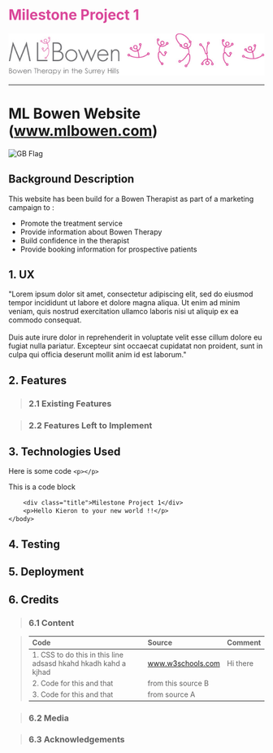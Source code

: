 #  <span style="color:#da4699"> Milestone Project 1 </span>

[![ML Bowen Logo](images/MLBowenandstickmen7.jpg "ML Bowen Website Link")](www.mlbowen.com)

***

# ML Bowen Website (www.mlbowen.com) 
![GB Flag](https://github.githubassets.com/images/icons/emoji/unicode/1f1ec-1f1e7.png?v8 )

## Background Description

This website has been build for a Bowen Therapist as part of a marketing campaign to :<br>

* Promote the treatment service
* Provide information about Bowen Therapy
* Build confidence in the therapist
* Provide booking information for prospective patients


## 1. UX
"Lorem ipsum dolor sit amet, consectetur adipiscing elit, sed do eiusmod tempor incididunt ut labore et dolore magna aliqua. Ut enim ad minim veniam, quis nostrud exercitation ullamco laboris nisi ut aliquip ex ea commodo consequat. <br><br>Duis aute irure dolor in reprehenderit in voluptate velit esse cillum dolore eu fugiat nulla pariatur. Excepteur sint occaecat cupidatat non proident, sunt in culpa qui officia deserunt mollit anim id est laborum."

## 2. Features


> ### 2.1 Existing Features

> ### 2.2 Features Left to Implement


## 3. Technologies Used

Here is some code `<p></p>`

This is a code block 
```<body>
    <div class="title">Milestone Project 1</div>
    <p>Hello Kieron to your new world !!</p>
</body>
```





## 4. Testing


## 5. Deployment


## 6. Credits


> ### 6.1 Content

> Code | Source| Comment
> :--- | :---- | :---
> 1. CSS to do this in this line adsasd hkahd hkadh  kahd a kjhad  | www.w3schools.com|Hi there
> 2. Code for this and that| from this source B
> 3. Code for this and that|from source A



> ### 6.2 Media


> ### 6.3 Acknowledgements


